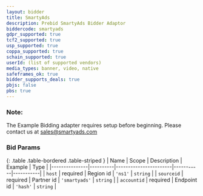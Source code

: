 ```yaml
---
layout: bidder
title: SmartyAds
description: Prebid SmartyAds Bidder Adaptor
biddercode: smartyads
gdpr_supported: true
tcf2_supported: true
usp_supported: true
coppa_supported: true
schain_supported: true
userId: (list of supported vendors)
media_types: banner, video, native
safeframes_ok: true
bidder_supports_deals: true
pbjs: false
pbs: true
---
```


### Note:

The Example Bidding adapter requires setup before beginning. Please contact us at sales@smartyads.com 

### Bid Params

{: .table .table-bordered .table-striped }
| Name          | Scope    | Description           | Example   | Type      |
|---------------|----------|-----------------------|-----------|-----------|
| `host`      | required | Region id               | `'ns1'`    | `string` |
| `sourceid`      | required | Partner id | `'smartyads'`    | `string` |
| `accountid`      | required | Endpoint id | `'hash'`    | `string` |